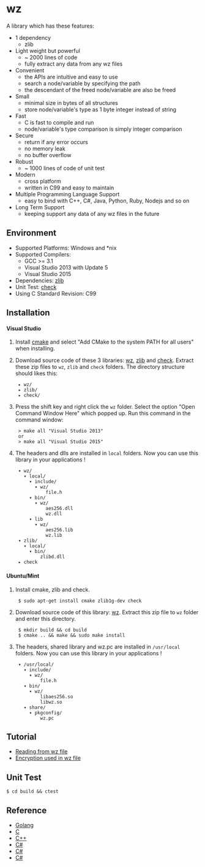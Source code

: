 # wz

A library which has these features:

* 1 dependency
    * zlib
* Light weight but powerful
    * ~ 2000 lines of code
    * fully extract any data from any wz files
* Convenient
    * the APIs are intuitive and easy to use
    * search a node/variable by specifying the path
    * the descendant of the freed node/variable are also be freed
* Small
    * minimal size in bytes of all structures
    * store node/variable's type as 1 byte integer instead of string
* Fast
    * C is fast to compile and run
    * node/variable's type comparison is simply integer comparison
* Secure
    * return if any error occurs
    * no memory leak
    * no buffer overflow
* Robust
    * ~ 1000 lines of code of unit test
* Modern
    * cross platform
    * written in C99 and easy to maintain
* Multiple Programming Language Support
    * easy to bind with C++, C#, Java, Python, Ruby, Nodejs and so on
* Long Term Support
    * keeping support any data of any wz files in the future

## Environment

* Supported Platforms: Windows and \*nix
* Supported Compilers:
    * GCC >= 3.1
    * Visual Studio 2013 with Update 5
    * Visual Studio 2015
* Dependencies: [zlib](http://www.zlib.net/)
* Unit Test: [check](https://github.com/libcheck/check/archive/master.zip)
* Using C Standard Revision: C99

## Installation

#### Visual Studio

1. Install [cmake](https://cmake.org/download/) and select "Add CMake to the system PATH for all users" when installing.

2. Download source code of these 3 libraries: [wz](https://github.com/xsoameix/wz/archive/master.zip), [zlib](http://www.zlib.net/) and [check](https://github.com/libcheck/check/archive/master.zip). Extract these zip files to `wz`, `zlib` and `check` folders. The directory structure should likes this:

        ▸ wz/
        ▸ zlib/
        ▸ check/

3. Press the shift key and right click the `wz` folder. Select the option "Open Command Window Here" which popped up. Run this command in the command window:

        > make all "Visual Studio 2013"
        or
        > make all "Visual Studio 2015"

4. The headers and dlls are installed in `local` folders. Now you can use this library in your applications !

        ▾ wz/
          ▾ local/
            ▾ include/
              ▾ wz/
                  file.h
            ▾ bin/
              ▾ wz/
                  aes256.dll
                  wz.dll
            ▾ lib
              ▾ wz/
                  aes256.lib
                  wz.lib
        ▾ zlib/
          ▾ local/
            ▾ bin/
                zlibd.dll
        ▸ check

#### Ubuntu/Mint

1. Install cmake, zlib and check.

        $ sudo apt-get install cmake zlib1g-dev check

2. Download source code of this library: [wz](https://github.com/xsoameix/wz/archive/master.zip). Extract this zip file to `wz` folder and enter this directory.

        $ mkdir build && cd build
        $ cmake .. && make && sudo make install

3. The headers, shared library and wz.pc are installed in `/usr/local` folders. Now you can use this library in your applications !

        ▾ /usr/local/
          ▾ include/
            ▾ wz/
                file.h
          ▾ bin/
            ▾ wz/
                libaes256.so
                libwz.so
          ▾ share/
            ▾ pkgconfig/
                wz.pc

## Tutorial

* [Reading from wz file](https://github.com/xsoameix/wz/wiki/Reading-from-wz-file)
* [Encryption used in wz file](https://github.com/xsoameix/wz/wiki/Encryption-used-in-wz-file.md)

## Unit Test

    $ cd build && ctest

## Reference

* [Golang](https://github.com/diamondo25/go-wz/blob/master/directory.go)
* [C](https://code.google.com/p/cmsc/source/browse/trunk/wzlibc/wzlibc.c)
* [C++](https://github.com/NoLifeDev/NoLifeStory/blob/master/src/wz/wzmain.cpp)
* [C#](https://github.com/haha01haha01/MapleLib/blob/master/WzLib/WzFile.cs)
* [C#](https://github.com/Kagamia/WzComparerR2/blob/master/WzComparerR2.WzLib/Wz_Sound.cs)
* [C#](https://github.com/angelsl/ms-reWZ/blob/master/WZProperties/WZAudioProperty.cs)
